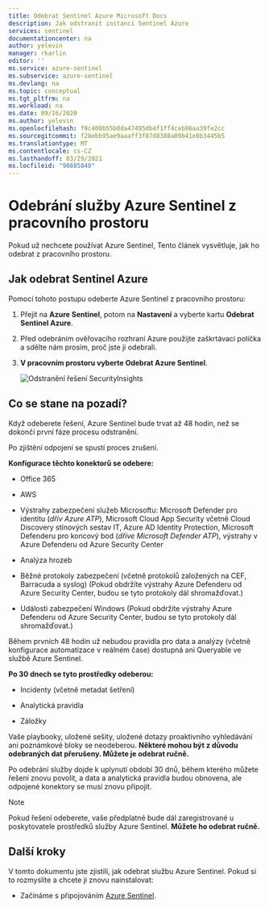 ```yaml
---
title: Odebrat Sentinel Azure Microsoft Docs
description: Jak odstranit instanci Sentinel Azure
services: sentinel
documentationcenter: na
author: yelevin
manager: rkarlin
editor: ''
ms.service: azure-sentinel
ms.subservice: azure-sentinel
ms.devlang: na
ms.topic: conceptual
ms.tgt_pltfrm: na
ms.workload: na
ms.date: 09/16/2020
ms.author: yelevin
ms.openlocfilehash: f9c400b55b0da47495db4f1ff4ceb86aa39fe2cc
ms.sourcegitcommit: f28ebb95ae9aaaff3f87d8388a09b41e0b3445b5
ms.translationtype: MT
ms.contentlocale: cs-CZ
ms.lasthandoff: 03/29/2021
ms.locfileid: "90885840"
---
```

# <a name="remove-azure-sentinel-from-your-workspace"></a>Odebrání služby Azure Sentinel z pracovního prostoru

Pokud už nechcete používat Azure Sentinel, Tento článek vysvětluje, jak ho odebrat z pracovního prostoru.

## <a name="how-to-remove-azure-sentinel"></a>Jak odebrat Sentinel Azure

Pomocí tohoto postupu odeberte Azure Sentinel z pracovního prostoru:

1. Přejít na **Azure Sentinel**, potom na **Nastavení** a vyberte kartu **Odebrat Sentinel Azure**.

1. Před odebráním ověřovacího rozhraní Azure použijte zaškrtávací políčka a sdělte nám prosím, proč jste ji odebrali.

1. **V pracovním prostoru vyberte Odebrat Azure Sentinel**.
    
    ![Odstranění řešení SecurityInsights](media/offboard/delete-solution.png)

## <a name="what-happens-behind-the-scenes"></a>Co se stane na pozadí?

Když odeberete řešení, Azure Sentinel bude trvat až 48 hodin, než se dokončí první fáze procesu odstranění.

Po zjištění odpojení se spustí proces zrušení.

**Konfigurace těchto konektorů se odebere:**
-   Office 365

-   AWS

-   Výstrahy zabezpečení služeb Microsoftu: Microsoft Defender pro identitu (*dřív Azure ATP*), Microsoft Cloud App Security včetně Cloud Discovery stínových sestav IT, Azure AD Identity Protection, Microsoft Defenderu pro koncový bod (*dříve Microsoft Defender ATP*), výstrahy v Azure Defenderu od Azure Security Center

-   Analýza hrozeb

-   Běžné protokoly zabezpečení (včetně protokolů založených na CEF, Barracuda a syslog) (Pokud obdržíte výstrahy Azure Defenderu od Azure Security Center, budou se tyto protokoly dál shromažďovat.)

-   Události zabezpečení Windows (Pokud obdržíte výstrahy Azure Defenderu od Azure Security Center, budou se tyto protokoly dál shromažďovat.)

Během prvních 48 hodin už nebudou pravidla pro data a analýzy (včetně konfigurace automatizace v reálném čase) dostupná ani Queryable ve službě Azure Sentinel.

**Po 30 dnech se tyto prostředky odeberou:**

-   Incidenty (včetně metadat šetření)

-   Analytická pravidla

-   Záložky

Vaše playbooky, uložené sešity, uložené dotazy proaktivního vyhledávání ani poznámkové bloky se neodeberou. **Některé mohou být z důvodu odebraných dat přerušeny. Můžete je odebrat ručně.**

Po odebrání služby dojde k uplynutí období 30 dnů, během kterého můžete řešení znovu povolit, a data a analytická pravidla budou obnovena, ale odpojené konektory se musí znovu připojit.

> [!NOTE]
> Pokud řešení odeberete, vaše předplatné bude dál zaregistrované u poskytovatele prostředků služby Azure Sentinel. **Můžete ho odebrat ručně.**




## <a name="next-steps"></a>Další kroky
V tomto dokumentu jste zjistili, jak odebrat službu Azure Sentinel. Pokud si to rozmyslíte a chcete ji znovu nainstalovat:
- Začínáme s připojováním [Azure Sentinel](quickstart-onboard.md).
